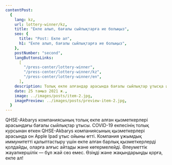 ```yaml
---
contentPost:
  {
    lang: kz,
    url: lottery-winner/kz,
    title: "Екпе алып, бағалы сыйлықтарға ие болыңыз",
    seo: {
      title: "Post: Екпе ал",
      h1: "Екпе алып, бағалы сыйлықтарға ие болыңыз",
    },
    postNumber: "second",
    langButtonsLinks:
      [
        "/press-center/lottery-winner",
        "/press-center/lottery-winner/kz",
        "/press-center/lottery-winner/en",
      ],
    description: Толық екпе алғандар арасында бағалы сыйлықтар ұтысқа шығарылады.,
    date: 25 тамыз 2021 ж.,
    image: ../images/posts/item-2.jpg,
    imagePreview: ../images/posts/preview-item-2.jpg,
  }
---
```


QHSE-Akbarys компаниясының толық екпе алған қызметкерлері арасындағы бағалы сыйлықтар ұтысы.
COVID-19 екпесінің толық курсынан өткен QHSE-Akbarys компаниясының қызметкерлері арасында он Apple Ipad ұтыс ойыны өтті. Компания ұжымдық иммунитетті қалыптастыру үшін екпе алған барлық қызметкерлерді қолдайды, оларға алғыс айтады және көтермелейді. Әлеуметтік жауапкершілік — бұл жай сөз емес. Өзіңді және жақындарыңды қорға, екпе ал!
